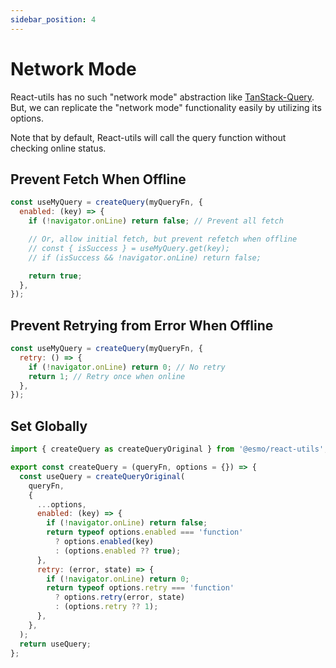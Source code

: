 ```yaml
---
sidebar_position: 4
---
```


# Network Mode

React-utils has no such "network mode" abstraction like [TanStack-Query](https://tanstack.com/query/latest/docs/react/guides/network-mode).
But, we can replicate the "network mode" functionality easily by utilizing its options.

Note that by default, React-utils will call the query function without checking online status.

## Prevent Fetch When Offline

```jsx {3,6-7}
const useMyQuery = createQuery(myQueryFn, {
  enabled: (key) => {
    if (!navigator.onLine) return false; // Prevent all fetch

    // Or, allow initial fetch, but prevent refetch when offline
    // const { isSuccess } = useMyQuery.get(key);
    // if (isSuccess && !navigator.onLine) return false;

    return true;
  },
});
```

## Prevent Retrying from Error When Offline

```jsx {3}
const useMyQuery = createQuery(myQueryFn, {
  retry: () => {
    if (!navigator.onLine) return 0; // No retry
    return 1; // Retry once when online
  },
});
```

## Set Globally

```jsx
import { createQuery as createQueryOriginal } from '@esmo/react-utils';

export const createQuery = (queryFn, options = {}) => {
  const useQuery = createQueryOriginal(
    queryFn,
    {
      ...options,
      enabled: (key) => {
        if (!navigator.onLine) return false;
        return typeof options.enabled === 'function'
          ? options.enabled(key)
          : (options.enabled ?? true);
      },
      retry: (error, state) => {
        if (!navigator.onLine) return 0;
        return typeof options.retry === 'function'
          ? options.retry(error, state)
          : (options.retry ?? 1);
      },
    },
  );
  return useQuery;
};
```